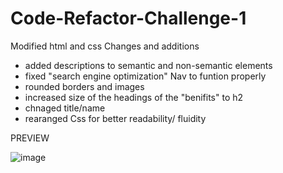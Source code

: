 # Code-Refactor-Challenge-1
Modified html and css
Changes and additions
- added descriptions to semantic and non-semantic elements
- fixed "search engine optimization" Nav to funtion properly
- rounded borders and images
- increased size of the headings of the "benifits" to h2
- chnaged title/name
- rearanged Css for better readability/ fluidity

PREVIEW

![image](https://user-images.githubusercontent.com/111612523/190932260-998f3673-06c1-4608-84fd-d9364ce3a2dc.png)
